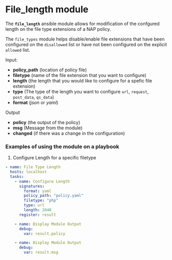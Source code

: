 # File_length module

The **`file_length`** ansible module allows for modification of the confgured length on the file type extensions of a NAP policy.


The `file_types` module helps disable/enable file extensions that have been configured on the `disallowed` list or have not been configured on the explicit `allowed` list. 

Input:
- **policy_path** (location of policy file)
- **filetype** (name of the file extension that you want to configure)
- **length** (the length that you would like to configure for a spefic file extension)
- **type** (The type of the length you want to configure `url`, `request`, `post_data`, `qs_data`)
- **format** (*json* or *yaml*)

Output
- **policy** (the output of the policy)
- **msg** (Message from the module)
- **changed** (if there was a change in the configuration)

### Examples of using the module on a playbook

1. Configure Length for a specific filetype
```yml
- name: File Type Length
  hosts: localhost
  tasks:
    - name: Configure Length
      signatures:
        format: yaml
        policy_path: "policy.yaml"
        filetype: "php"
        type: url
        length: 2048
      register: result

    - name: Display Module Output
      debug:
        var: result.policy

    - name: Display Module Output
      debug:
        var: result.msg
```
